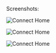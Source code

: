
Screenshots:

![Connect Home](https://raw.github.com/valentin7/Connect/master/raw_assets/screenshots/connect_home.png)

![Connect Home](https://raw.github.com/valentin7/Connect/master/raw_assets/screenshots/connect_signin.png)

![Connect Home](https://raw.github.com/valentin7/Connect/master/raw_assets/screenshots/connect_list.png)
